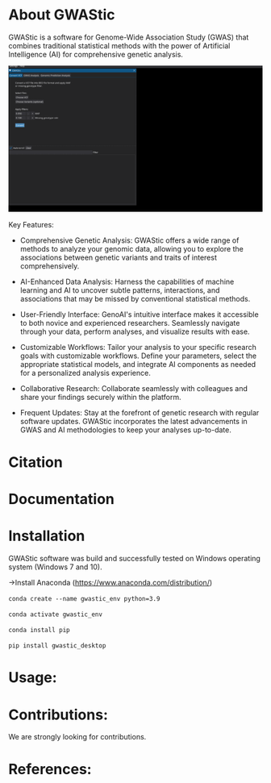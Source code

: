 # About GWAStic

GWAStic is a software for Genome-Wide Association Study (GWAS) that combines traditional statistical methods with the power of Artificial Intelligence (AI) for comprehensive genetic analysis.

![](https://github.com/snowformatics/gwastic_desktop/blob/master/gwastic/images/screenshots.gif)

Key Features:

- Comprehensive Genetic Analysis: GWAStic offers a wide range of methods to analyze your genomic data, allowing you to explore the associations between genetic variants and traits of interest comprehensively.

- AI-Enhanced Data Analysis: Harness the capabilities of machine learning and AI to uncover subtle patterns, interactions, and associations that may be missed by conventional statistical methods. 

- User-Friendly Interface: GenoAI's intuitive interface makes it accessible to both novice and experienced researchers. Seamlessly navigate through your data, perform analyses, and visualize results with ease.

- Customizable Workflows: Tailor your analysis to your specific research goals with customizable workflows. Define your parameters, select the appropriate statistical models, and integrate AI components as needed for a personalized analysis experience.

- Collaborative Research: Collaborate seamlessly with colleagues and share your findings securely within the platform. 

- Frequent Updates: Stay at the forefront of genetic research with regular software updates. GWAStic incorporates the latest advancements in GWAS and AI methodologies to keep your analyses up-to-date.



# Citation

# Documentation

# Installation
GWAStic software was build and successfully tested on Windows operating system (Windows 7 and 10).

->Install Anaconda (https://www.anaconda.com/distribution/)

`conda create --name gwastic_env python=3.9`

`conda activate gwastic_env`

`conda install pip`

`pip install gwastic_desktop`


# Usage:


# Contributions:
We are strongly looking for contributions.

# References:




